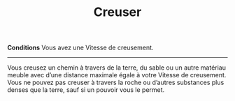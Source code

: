 ﻿---
# ATTENTION : Ne modifiez pas ce fichier
# Ce fichier est généré automatiquement par un script d'après les données du module Foundry VTT officiel et de sa traduction
title: Creuser
titleEn: Burrow
id: H6v1VgowHaKHnVlG
group: actions
---
<p><span id="ctl00_MainContent_DetailedOutput"><strong>Conditions</strong> Vous avez une Vitesse de creusement.</span></p><hr><p>Vous creusez un chemin à travers de la terre, du sable ou un autre matériau meuble avec d’une distance maximale égale à votre Vitesse de creusement. Vous ne pouvez pas creuser à travers la roche ou d’autres substances plus denses que la terre, sauf si un pouvoir vous le permet.&nbsp;</p>
